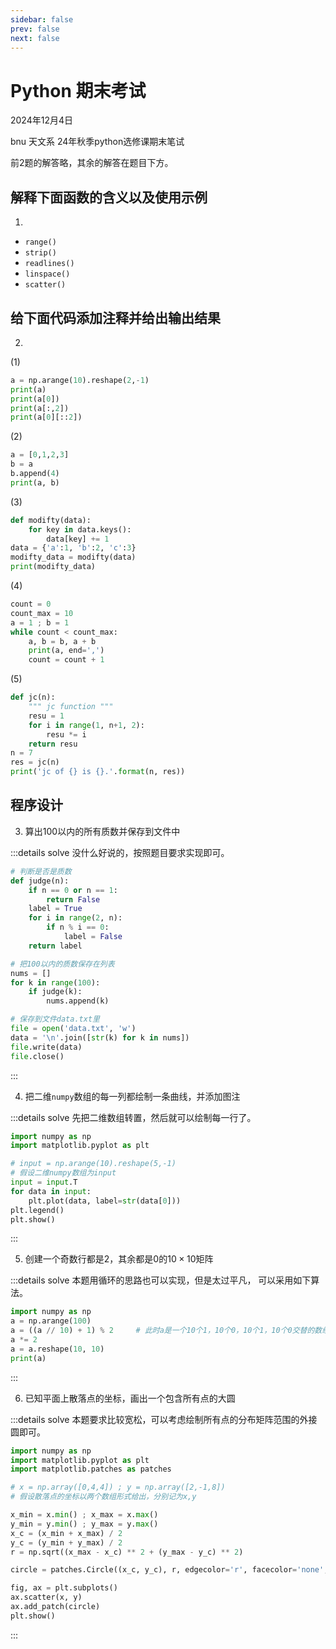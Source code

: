 ```yaml
---
sidebar: false
prev: false
next: false
---
```


# Python 期末考试

2024年12月4日

bnu 天文系 24年秋季python选修课期末笔试

前2题的解答略，其余的解答在题目下方。

## 解释下面函数的含义以及使用示例

1. 

- `range()`
- `strip()`
- `readlines()`
- `linspace()`
- `scatter()`

## 给下面代码添加注释并给出输出结果

2. 

(1) 
```py
a = np.arange(10).reshape(2,-1)
print(a)
print(a[0])
print(a[:,2])
print(a[0][::2])
```

(2)
```py
a = [0,1,2,3]
b = a
b.append(4)
print(a, b)
```

(3)
```py
def modifty(data):
    for key in data.keys():
        data[key] += 1
data = {'a':1, 'b':2, 'c':3}
modifty_data = modifty(data)
print(modifty_data)
```

(4)
```py
count = 0
count_max = 10
a = 1 ; b = 1
while count < count_max:
    a, b = b, a + b
    print(a, end=',')
    count = count + 1
```

(5)
```py
def jc(n):
    """ jc function """
    resu = 1
    for i in range(1, n+1, 2):
        resu *= i
    return resu
n = 7
res = jc(n)
print('jc of {} is {}.'.format(n, res))
```

## 程序设计

3. 算出$100$以内的所有质数并保存到文件中

:::details solve
没什么好说的，按照题目要求实现即可。
```py
# 判断是否是质数
def judge(n):
    if n == 0 or n == 1:
        return False
    label = True
    for i in range(2, n):
        if n % i == 0:
            label = False
    return label

# 把100以内的质数保存在列表
nums = []
for k in range(100):
    if judge(k):
        nums.append(k)

# 保存到文件data.txt里
file = open('data.txt', 'w')
data = '\n'.join([str(k) for k in nums])
file.write(data)
file.close()
```
:::

4. 把二维`numpy`数组的每一列都绘制一条曲线，并添加图注

:::details solve
先把二维数组转置，然后就可以绘制每一行了。
```py
import numpy as np
import matplotlib.pyplot as plt

# input = np.arange(10).reshape(5,-1)
# 假设二维numpy数组为input
input = input.T
for data in input:
    plt.plot(data, label=str(data[0]))
plt.legend()
plt.show()
```
:::

5. 创建一个奇数行都是$2$，其余都是$0$的$10\times10$矩阵

:::details solve
本题用循环的思路也可以实现，但是太过平凡，
可以采用如下算法。
```py
import numpy as np
a = np.arange(100)
a = ((a // 10) + 1) % 2     # 此时a是一个10个1，10个0，10个1，10个0交替的数组
a *= 2
a = a.reshape(10, 10)
print(a)
```
:::

6. 已知平面上散落点的坐标，画出一个包含所有点的大圆

:::details solve
本题要求比较宽松，可以考虑绘制所有点的分布矩阵范围的外接圆即可。
```py
import numpy as np
import matplotlib.pyplot as plt
import matplotlib.patches as patches

# x = np.array([0,4,4]) ; y = np.array([2,-1,8])
# 假设散落点的坐标以两个数组形式给出，分别记为x,y

x_min = x.min() ; x_max = x.max()
y_min = y.min() ; y_max = y.max()
x_c = (x_min + x_max) / 2
y_c = (y_min + y_max) / 2
r = np.sqrt((x_max - x_c) ** 2 + (y_max - y_c) ** 2)

circle = patches.Circle((x_c, y_c), r, edgecolor='r', facecolor='none', lw=1)

fig, ax = plt.subplots()
ax.scatter(x, y)
ax.add_patch(circle)
plt.show()
```
:::

